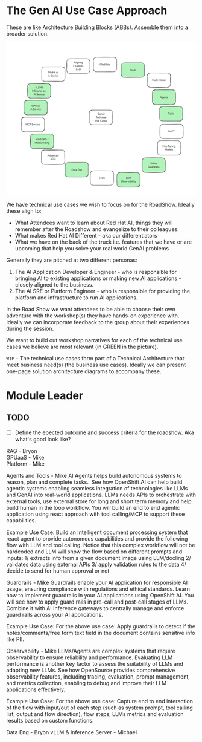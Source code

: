 # The Gen AI Use Case Approach

These are like Architecture Building Blocks (ABBs). Assemble them into a broader solution.

![images/gen-ai-technical-use-cases.png](images/genai-technical-use-cases.png)

We have technical use cases we wish to focus on for the RoadShow. Ideally these align to:

- What Attendees want to learn about Red Hat AI, things they will remember after the Roadshow and evangelize to their colleagues.
- What makes Red Hat AI Different - aka our differentiators
- What we have on the back of the truck i.e. features that we have or are upcoming that help you solve your real world GenAI problems

Generally they are pitched at two different personas:

1. The AI Application Developer & Engineer - who is responsible for bringing AI to existing applications or making new AI applications - closely aligned to the business.
2. The AI SRE or Platform Engineer - who is responsible for providing the platform and infrastructure to run AI applications.

In the Road Show we want attendees to be able to choose their own adventure with the workshop(s) they have hands-on experience with. Ideally we can incorporate feedback to the group about their experiences during the session.

We want to build out workshop narratives for each of the technical use cases we believe are most relevant (in GREEN in the picture).

`WIP` - The technical use cases form part of a Technical Architecture that meet business need(s) (the business use cases). Ideally we can present one-page solution architecture diagrams to accompany these.

# Module Leader

## TODO
- [ ] Define the epected outcome and success criteria for the roadshow. Aka what's good look like?

RAG - Bryon  
GPUaaS - Mike  
Platform - Mike  

Agents and Tools - Mike
AI Agents helps build autonomous systems to reason, plan and complete tasks. 
See how OpenShift AI can help build agentic systems enabling seamless integration of technologies like LLMs and GenAI into real-world applications. LLMs needs APIs to orchestrate with external tools, use external store for long and short term memory and help build human in the loop workflow. You will build an end to end agentic application using react approach with tool calling/MCP to support these capabilities.

Example Use Case: Build an Intelligent document processing system that 
react agent to provide autonomous capabilities and provide the following flow with LLM and tool calling. Notice that this complex workflow will not be hardcoded and LLM will shpw the flow based on different prompts and inputs:
1/ extracts info from a given document image using LLM/docling
2/ validates data using external APIs
3/ apply validation rules to the data
4/ decide to send for human approval or not

Guardrails - Mike
Guardrails enable your AI application for responsible AI usage, ensuring compliance with regulations and ethical standards. Learn how to implement guardrails in your AI applications using OpenShift AI. You will see how to apply guard rails in pre-call and post-call stages of LLMs. Combine it with AI Inference gateways to centrally manage and enforce guard rails across your AI applications.

Example Use Case: For the above use case: Apply guardrails to detect if the notes/comments/free form text field in the document contains sensitive info like PII. 

Observability - Mike
LLMs/Agents are complex systems that require observability to ensure reliability and performance. Evaluating LLM performance is another key factor to assess the suitability of LLMs and adapting new LLMs. See how OpenSource provides comprehensive observability features, including tracing, evaluation, prompt management, and metrics collection, enabling  to debug and improve their LLM applications effectively. 

Example Use Case: For the above use case: Capture end to end interaction of the flow with input/out of each step (such as system prompt, tool calling list, output and flow direction), flow steps, LLMs metrics and evaluation results based on custom functions.

Data Eng - Bryon
vLLM & Inference Server - Michael
